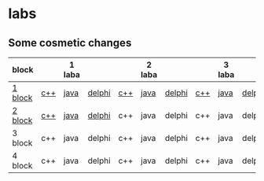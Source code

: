 # labs
## Some cosmetic changes


| block                        |                                                                            |                  1 laba                                |                                                   |                                                                            |              2 laba                                    |                                                   |                                                                            |  3 laba                                                 |                                                   |                                                                            |  4 laba                                                 |                                                   |
|------------------------------|----------------------------------------------------------------------------|--------------------------------------------------------|---------------------------------------------------|----------------------------------------------------------------------------|--------------------------------------------------------|---------------------------------------------------|----------------------------------------------------------------------------|---------------------------------------------------------|---------------------------------------------------|----------------------------------------------------------------------------|---------------------------------------------------------|---------------------------------------------------|
| <a href="1block">1 block</a> | <a href="1block/1/C++/ConsoleApplication1/ConsoleApplication1.cpp">c++</a> | <a href="1block/1/Java/project/src/Main.java">java</a> | <a href="1block/1/Delphi/Project1.dpr">delphi</a> | <a href="1block/2/C++/ConsoleApplication1/ConsoleApplication1.cpp">c++</a> | <a href="1block/2/Java/project/src/Main.java">java</a> | <a href="1block/2/Delphi/Project1.dpr">delphi</a> | <a href="1block/3/C++/ConsoleApplication1/ConsoleApplication1.cpp">c++</a> | <a href="1block/3/Java/untitled/src/Main.java">java</a> | <a href="1block/3/Delphi/Project1.dpr">delphi</a> | <a href="1block/4/C++/ConsoleApplication1/ConsoleApplication1.cpp">c++</a> | <a href="1block/4/Java/untitled/src/Main.java">java</a> | <a href="1block/4/Delphi/Project1.dpr">delphi</a> |
| <a href="2block">2 block</a> | <a href="2block/1/c++/ConsoleApplication1/ConsoleApplication1.cpp">c++</a> | <a href="2block/1/Java/project/src/Main.java">java</a> | <a href="2block/1/Delphi/Project2.dpr">delphi</a> |   c++                                                                      | java                                                   |    delphi                                         | c++                                                                        | java                                                    | delphi                                            |  c++                                                                       |   java                                                  |  delphi                                           |
| 3 block                      | c++                                                                        | java                                                   | delphi                                            |    c++                                                                     | java                                                   | delphi                                            | c++                                                                        | java                                                    | delphi                                            |  c++                                                                       |   java                                                  |  delphi                                           |
| 4 block                      | c++                                                                        | java                                                   | delphi                                            |   c++                                                                      | java                                                   | delphi                                            | c++                                                                        | java                                                    | delphi                                            |  c++                                                                       |   java                                                  |  delphi                                           |
